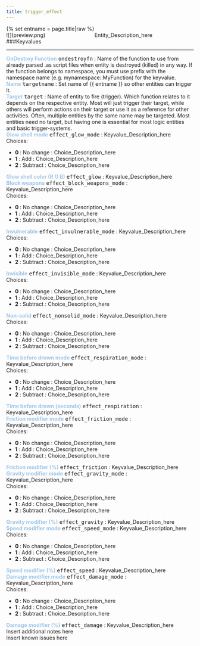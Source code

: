 ```yaml
---
title: trigger_effect
---
```

<div>{% set entname = page.title|raw %}</div>
<div class="container previewimg">
<div class="columns">
<div class="imagepadding column col-auto" markdown="1">![](preview.png)</div>
<div class="column entityentry" markdown="1">Entity_Description_here</div>
</div>
</div>
###Keyvalues
<hr>
<div class="entityentry" markdown="1">
<span style="color:#9fc5e8;"><b>OnDestroy Function</b></span> <kbd  class="tooltip" data-tooltip="string">ondestroyfn</kbd> :
Name of the function to use from already parsed .as script files when entity is destroyed (killed) in any way. If the function belongs to namespace, you must use prefix with the namespace name (e.g. mynamespace::MyFunction) for the keyvalue.
</div>
<div class="entityentry" markdown="1">
<span style="color:#9fc5e8;"><b>Name</b></span> <kbd  class="tooltip" data-tooltip="target_source">targetname</kbd> :
Set name of {{ entname }} so other entities can trigger it.
</div>
<div class="entityentry" markdown="1">
<span style="color:#9fc5e8;"><b>Target</b></span> <kbd  class="tooltip" data-tooltip="target_destination">target</kbd> :
Name of entity to fire (trigger). Which function relates to it depends on the respective entity. Most will just trigger their target, while others will perform actions on their target or use it as a reference for other activities. Often, multiple entities by the same name may be targeted. Most entities need no target, but having one is essential for most logic entities and basic trigger-systems.
</div>
<div class="entityentry" markdown="1">
<span style="color:#9fc5e8;"><b>Glow shell mode</b></span> <kbd  class="tooltip" data-tooltip="choices">effect_glow_mode</kbd> :
Keyvalue_Description_here
<div class="accordion">
<input type="checkbox" id="accordion-1" name="accordion-checkbox" hidden>
<label class="accordion-header" for="accordion-1">
<i class="icon icon-arrow-right mr-1"></i>
Choices:
</label>
<div class="accordion-body">
<ul>
<li><b>0 </b> : No change : Choice_Description_here</li>
<li><b>1 </b> : Add : Choice_Description_here</li>
<li><b>2 </b> : Subtract : Choice_Description_here</li>
</ul>
</div>
</div>
</div>
<div class="entityentry" markdown="1">
<span style="color:#9fc5e8;"><b>Glow shell color (R G B)</b></span> <kbd  class="tooltip" data-tooltip="color255">effect_glow</kbd> :
Keyvalue_Description_here
</div>
<div class="entityentry" markdown="1">
<span style="color:#9fc5e8;"><b>Block weapons</b></span> <kbd  class="tooltip" data-tooltip="choices">effect_block_weapons_mode</kbd> :
Keyvalue_Description_here
<div class="accordion">
<input type="checkbox" id="accordion-2" name="accordion-checkbox" hidden>
<label class="accordion-header" for="accordion-2">
<i class="icon icon-arrow-right mr-1"></i>
Choices:
</label>
<div class="accordion-body">
<ul>
<li><b>0 </b> : No change : Choice_Description_here</li>
<li><b>1 </b> : Add : Choice_Description_here</li>
<li><b>2 </b> : Subtract : Choice_Description_here</li>
</ul>
</div>
</div>
</div>
<div class="entityentry" markdown="1">
<span style="color:#9fc5e8;"><b>Invulnerable</b></span> <kbd  class="tooltip" data-tooltip="choices">effect_invulnerable_mode</kbd> :
Keyvalue_Description_here
<div class="accordion">
<input type="checkbox" id="accordion-3" name="accordion-checkbox" hidden>
<label class="accordion-header" for="accordion-3">
<i class="icon icon-arrow-right mr-1"></i>
Choices:
</label>
<div class="accordion-body">
<ul>
<li><b>0 </b> : No change : Choice_Description_here</li>
<li><b>1 </b> : Add : Choice_Description_here</li>
<li><b>2 </b> : Subtract : Choice_Description_here</li>
</ul>
</div>
</div>
</div>
<div class="entityentry" markdown="1">
<span style="color:#9fc5e8;"><b>Invisible</b></span> <kbd  class="tooltip" data-tooltip="choices">effect_invisible_mode</kbd> :
Keyvalue_Description_here
<div class="accordion">
<input type="checkbox" id="accordion-4" name="accordion-checkbox" hidden>
<label class="accordion-header" for="accordion-4">
<i class="icon icon-arrow-right mr-1"></i>
Choices:
</label>
<div class="accordion-body">
<ul>
<li><b>0 </b> : No change : Choice_Description_here</li>
<li><b>1 </b> : Add : Choice_Description_here</li>
<li><b>2 </b> : Subtract : Choice_Description_here</li>
</ul>
</div>
</div>
</div>
<div class="entityentry" markdown="1">
<span style="color:#9fc5e8;"><b>Non-solid</b></span> <kbd  class="tooltip" data-tooltip="choices">effect_nonsolid_mode</kbd> :
Keyvalue_Description_here
<div class="accordion">
<input type="checkbox" id="accordion-5" name="accordion-checkbox" hidden>
<label class="accordion-header" for="accordion-5">
<i class="icon icon-arrow-right mr-1"></i>
Choices:
</label>
<div class="accordion-body">
<ul>
<li><b>0 </b> : No change : Choice_Description_here</li>
<li><b>1 </b> : Add : Choice_Description_here</li>
<li><b>2 </b> : Subtract : Choice_Description_here</li>
</ul>
</div>
</div>
</div>
<div class="entityentry" markdown="1">
<span style="color:#9fc5e8;"><b>Time before drown mode</b></span> <kbd  class="tooltip" data-tooltip="choices">effect_respiration_mode</kbd> :
Keyvalue_Description_here
<div class="accordion">
<input type="checkbox" id="accordion-6" name="accordion-checkbox" hidden>
<label class="accordion-header" for="accordion-6">
<i class="icon icon-arrow-right mr-1"></i>
Choices:
</label>
<div class="accordion-body">
<ul>
<li><b>0 </b> : No change : Choice_Description_here</li>
<li><b>1 </b> : Add : Choice_Description_here</li>
<li><b>2 </b> : Subtract : Choice_Description_here</li>
</ul>
</div>
</div>
</div>
<div class="entityentry" markdown="1">
<span style="color:#9fc5e8;"><b>Time before drown (seconds)</b></span> <kbd  class="tooltip" data-tooltip="string">effect_respiration</kbd> :
Keyvalue_Description_here
</div>
<div class="entityentry" markdown="1">
<span style="color:#9fc5e8;"><b>Friction modifier mode</b></span> <kbd  class="tooltip" data-tooltip="choices">effect_friction_mode</kbd> :
Keyvalue_Description_here
<div class="accordion">
<input type="checkbox" id="accordion-7" name="accordion-checkbox" hidden>
<label class="accordion-header" for="accordion-7">
<i class="icon icon-arrow-right mr-1"></i>
Choices:
</label>
<div class="accordion-body">
<ul>
<li><b>0 </b> : No change : Choice_Description_here</li>
<li><b>1 </b> : Add : Choice_Description_here</li>
<li><b>2 </b> : Subtract : Choice_Description_here</li>
</ul>
</div>
</div>
</div>
<div class="entityentry" markdown="1">
<span style="color:#9fc5e8;"><b>Friction modifier (%)</b></span> <kbd  class="tooltip" data-tooltip="string">effect_friction</kbd> :
Keyvalue_Description_here
</div>
<div class="entityentry" markdown="1">
<span style="color:#9fc5e8;"><b>Gravity modifier mode</b></span> <kbd  class="tooltip" data-tooltip="choices">effect_gravity_mode</kbd> :
Keyvalue_Description_here
<div class="accordion">
<input type="checkbox" id="accordion-8" name="accordion-checkbox" hidden>
<label class="accordion-header" for="accordion-8">
<i class="icon icon-arrow-right mr-1"></i>
Choices:
</label>
<div class="accordion-body">
<ul>
<li><b>0 </b> : No change : Choice_Description_here</li>
<li><b>1 </b> : Add : Choice_Description_here</li>
<li><b>2 </b> : Subtract : Choice_Description_here</li>
</ul>
</div>
</div>
</div>
<div class="entityentry" markdown="1">
<span style="color:#9fc5e8;"><b>Gravity modifier (%)</b></span> <kbd  class="tooltip" data-tooltip="string">effect_gravity</kbd> :
Keyvalue_Description_here
</div>
<div class="entityentry" markdown="1">
<span style="color:#9fc5e8;"><b>Speed modifier mode</b></span> <kbd  class="tooltip" data-tooltip="choices">effect_speed_mode</kbd> :
Keyvalue_Description_here
<div class="accordion">
<input type="checkbox" id="accordion-9" name="accordion-checkbox" hidden>
<label class="accordion-header" for="accordion-9">
<i class="icon icon-arrow-right mr-1"></i>
Choices:
</label>
<div class="accordion-body">
<ul>
<li><b>0 </b> : No change : Choice_Description_here</li>
<li><b>1 </b> : Add : Choice_Description_here</li>
<li><b>2 </b> : Subtract : Choice_Description_here</li>
</ul>
</div>
</div>
</div>
<div class="entityentry" markdown="1">
<span style="color:#9fc5e8;"><b>Speed modifier (%)</b></span> <kbd  class="tooltip" data-tooltip="string">effect_speed</kbd> :
Keyvalue_Description_here
</div>
<div class="entityentry" markdown="1">
<span style="color:#9fc5e8;"><b>Damage modifier mode</b></span> <kbd  class="tooltip" data-tooltip="choices">effect_damage_mode</kbd> :
Keyvalue_Description_here
<div class="accordion">
<input type="checkbox" id="accordion-10" name="accordion-checkbox" hidden>
<label class="accordion-header" for="accordion-10">
<i class="icon icon-arrow-right mr-1"></i>
Choices:
</label>
<div class="accordion-body">
<ul>
<li><b>0 </b> : No change : Choice_Description_here</li>
<li><b>1 </b> : Add : Choice_Description_here</li>
<li><b>2 </b> : Subtract : Choice_Description_here</li>
</ul>
</div>
</div>
</div>
<div class="entityentry" markdown="1">
<span style="color:#9fc5e8;"><b>Damage modifier (%)</b></span> <kbd  class="tooltip" data-tooltip="string">effect_damage</kbd> :
Keyvalue_Description_here
</div>
<div class="notices blue">Insert additional notes here</div>
<div class="notices red">Insert known issues here</div>
